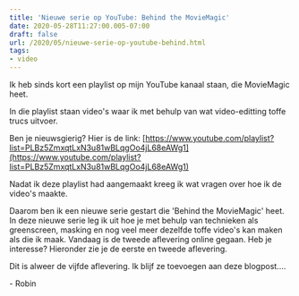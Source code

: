 ```yaml
---
title: 'Nieuwe serie op YouTube: Behind the MovieMagic'
date: 2020-05-28T11:27:00.005-07:00
draft: false
url: /2020/05/nieuwe-serie-op-youtube-behind.html
tags: 
- video
---
```


Ik heb sinds kort een playlist op mijn YouTube kanaal staan, die MovieMagic heet.

In die playlist staan video's waar ik met behulp van wat video-editting toffe trucs uitvoer. 

Ben je nieuwsgierig? Hier is de link: [https://www.youtube.com/playlist?list=PLBz5ZmxqtLxN3u81wBLqgOo4jL68eAWg1](https://www.youtube.com/playlist?list=PLBz5ZmxqtLxN3u81wBLqgOo4jL68eAWg1)

  

Nadat ik deze playlist had aangemaakt kreeg ik wat vragen over hoe ik de video's maakte.

Daarom ben ik een nieuwe serie gestart die 'Behind the MovieMagic' heet. In deze nieuwe serie leg ik uit hoe je met behulp van technieken als greenscreen, masking en nog veel meer dezelfde toffe video's kan maken als die ik maak. Vandaag is de tweede aflevering online gegaan. Heb je interesse? Hieronder zie je de eerste en tweede aflevering.

  

  
  
  
  
  
  
  
  

  

  

Dit is alweer de vijfde aflevering. Ik blijf ze toevoegen aan deze blogpost....

  

\- Robin
